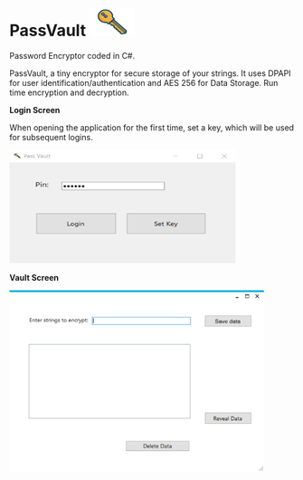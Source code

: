 # PassVault  <img src="https://raw.githubusercontent.com/seriousdoge/PassVault/master/key1.png" width="80" height="50" />
Password Encryptor coded in C#.

PassVault, a tiny encryptor for secure storage of your strings. It uses DPAPI for user identification/authentication and AES 256 for Data Storage. Run time encryption and decryption.

**Login Screen**

When opening the application for the first time, set a key, which will be used for subsequent logins. 

<img src="https://raw.githubusercontent.com/seriousdoge/PassVault/master/PassVault/Login.png" width="400" height="200" />


**Vault Screen**

<img src="https://raw.githubusercontent.com/seriousdoge/PassVault/master/PassVault/Vault.png" width="450" height="320" />
